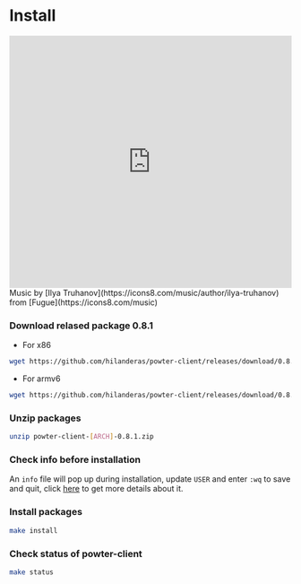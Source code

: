# Install
<iframe frameborder="0" width="100%" height="450" src="https://www.dailymotion.com/embed/video/x74rdwc" allowfullscreen allow="autoplay"></iframe>
Music by [Ilya Truhanov](https://icons8.com/music/author/ilya-truhanov) from [Fugue](https://icons8.com/music)

### Download relased package 0.8.1
* For x86
```bash
wget https://github.com/hilanderas/powter-client/releases/download/0.8.1/powter-client-x86-0.8.1.zip
```

* For armv6
```bash
wget https://github.com/hilanderas/powter-client/releases/download/0.8.1/powter-client-armv6-0.8.1.zip
```

### Unzip packages
```bash
unzip powter-client-[ARCH]-0.8.1.zip
```

### Check info before installation
An `info` file will pop up during installation, update `USER` and enter `:wq` to save and quit, click [here](../usermanual/INFO.md) to get more details about it.

### Install packages
```bash
make install
```

### Check status of powter-client
```bash
make status
```

